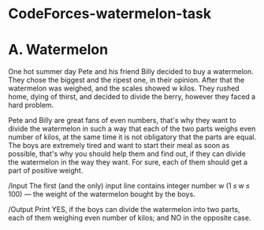 # CodeForces-watermelon-task
# A. Watermelon

One hot summer day Pete and his friend Billy decided to buy a watermelon. They chose the biggest and the ripest one, in their opinion. After that the watermelon was weighed, and the scales showed w kilos. They rushed home, dying of thirst, and decided to divide the berry, however they faced a hard problem.

Pete and Billy are great fans of even numbers, that's why they want to divide the watermelon in such a way that each of the two parts weighs even number of kilos, at the same time it is not obligatory that the parts are equal. The boys are extremely tired and want to start their meal as soon as possible, that's why you should help them and find out, if they can divide the watermelon in the way they want. For sure, each of them should get a part of positive weight.

/Input
The first (and the only) input line contains integer number w (1 ≤ w ≤ 100) — the weight of the watermelon bought by the boys.

/Output
Print YES, if the boys can divide the watermelon into two parts, each of them weighing even number of kilos; and NO in the opposite case.
